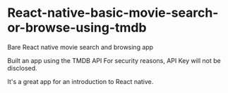 # React-native-basic-movie-search-or-browse-using-tmdb
Bare React native movie search and browsing app

Built an app using the TMDB API
For security reasons, API Key will not be disclosed.

It's a great app for an introduction to React native.
